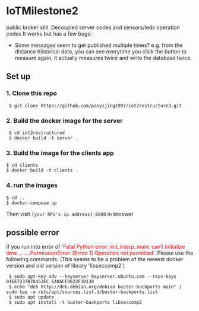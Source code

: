# IoTMilestone2
public broker still.
Decoupled server codes and sensors/leds operation codes
It works but has a few bugs:
- Some messages seem to get published multiple times? e.g. from the distance historical data, you can see everytime you click the button to measure again, it actually measures twice and write the database twice.
## Set up

### 1. Clone this repo
```shell
 $ git clone https://github.com/panyijing1997/iot2restructured.git
```
### 2. Build the docker image for the server
```shell
 $ cd iot2restructured
 $ docker build -t server .
 ```
### 3. Build the image for the clients app
```shell
$ cd clients
$ docker build -t clients .
```
### 4. run the images
```shell
$ cd ..
$ docker-compose up
```
Then visit `[your RPi's ip address]:8080` in broswer

## possible error
If you run into error of '<span style="color:red">Fatal Python error: init_interp_main: can’t initialize time ... ... PermissionError: [Errno 1] Operation not permitted</span>'. Please use the following commands:
(This seems to be a problem of the newest docker version and old version of library 'libseccomp2')
```shell
 $ sudo apt-key adv --keyserver keyserver.ubuntu.com --recv-keys 04EE7237B7D453EC 648ACFD622F3D138
 $ echo "deb http://deb.debian.org/debian buster-backports main" | sudo tee -a /etc/apt/sources.list.d/buster-backports.list
 $ sudo apt update
 $ sudo apt install -t buster-backports libseccomp2
```



